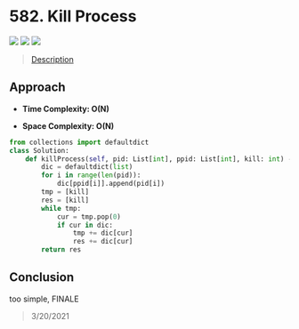 # 582. Kill Process

![](https://img.shields.io/badge/Difficulty-Medium-%23f0ad4e)
![](https://img.shields.io/badge/topic-queue-critical)
![](https://img.shields.io/badge/topic-hash%20table-critical)

> [Description](https://leetcode.com/problems/kill-process/)


## Approach

- **Time Complexity: O(N)**

- **Space Complexity: O(N)**

```python
from collections import defaultdict
class Solution:
    def killProcess(self, pid: List[int], ppid: List[int], kill: int) -> List[int]:
        dic = defaultdict(list)
        for i in range(len(pid)):
            dic[ppid[i]].append(pid[i])
        tmp = [kill]
        res = [kill]
        while tmp:
            cur = tmp.pop(0)
            if cur in dic:
                tmp += dic[cur]
                res += dic[cur]
        return res
```

## Conclusion

too simple, FINALE

> 3/20/2021